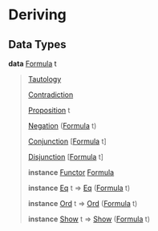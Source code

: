 # <a name="module-deriving-95739"></a>Deriving

## Data Types

<a name="type-deriving-formula-60264"></a>**data** [Formula](#type-deriving-formula-60264) t

> <a name="constr-deriving-tautology-1247"></a>[Tautology](#constr-deriving-tautology-1247)
>
>
> <a name="constr-deriving-contradiction-64078"></a>[Contradiction](#constr-deriving-contradiction-64078)
>
>
> <a name="constr-deriving-proposition-76435"></a>[Proposition](#constr-deriving-proposition-76435) t
>
>
> <a name="constr-deriving-negation-39767"></a>[Negation](#constr-deriving-negation-39767) ([Formula](#type-deriving-formula-60264) t)
>
>
> <a name="constr-deriving-conjunction-55851"></a>[Conjunction](#constr-deriving-conjunction-55851) \[[Formula](#type-deriving-formula-60264) t\]
>
>
> <a name="constr-deriving-disjunction-19371"></a>[Disjunction](#constr-deriving-disjunction-19371) \[[Formula](#type-deriving-formula-60264) t\]
>
>
> **instance** [Functor](https://docs.daml.com/daml/stdlib/Prelude.html#class-ghc-base-functor-31205) [Formula](#type-deriving-formula-60264)
>
> **instance** [Eq](https://docs.daml.com/daml/stdlib/Prelude.html#class-ghc-classes-eq-22713) t =\> [Eq](https://docs.daml.com/daml/stdlib/Prelude.html#class-ghc-classes-eq-22713) ([Formula](#type-deriving-formula-60264) t)
>
> **instance** [Ord](https://docs.daml.com/daml/stdlib/Prelude.html#class-ghc-classes-ord-6395) t =\> [Ord](https://docs.daml.com/daml/stdlib/Prelude.html#class-ghc-classes-ord-6395) ([Formula](#type-deriving-formula-60264) t)
>
> **instance** [Show](https://docs.daml.com/daml/stdlib/Prelude.html#class-ghc-show-show-65360) t =\> [Show](https://docs.daml.com/daml/stdlib/Prelude.html#class-ghc-show-show-65360) ([Formula](#type-deriving-formula-60264) t)
